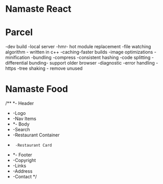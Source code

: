 # Namaste React

# Parcel

-dev build
-local server
-hmr- hot module replacement
-file watching algorithm - written in c++
-caching-faster builds
-image optimizations
-minification
-bundling
-compress
-consistent hashing
-code splitting
-differential bunding- support older browser
-diagnostic
-error handling
-https
-tree shaking - remove unused

# Namaste Food

/\*\*
\*- Header

- -Logo
- -Nav Items
- \*- Body
- -Search
- -Restaurant Container
-      -Restaurant Card
- \*- Footer
- -Copyright
- -Links
- -Address
- -Contact
  \*/
